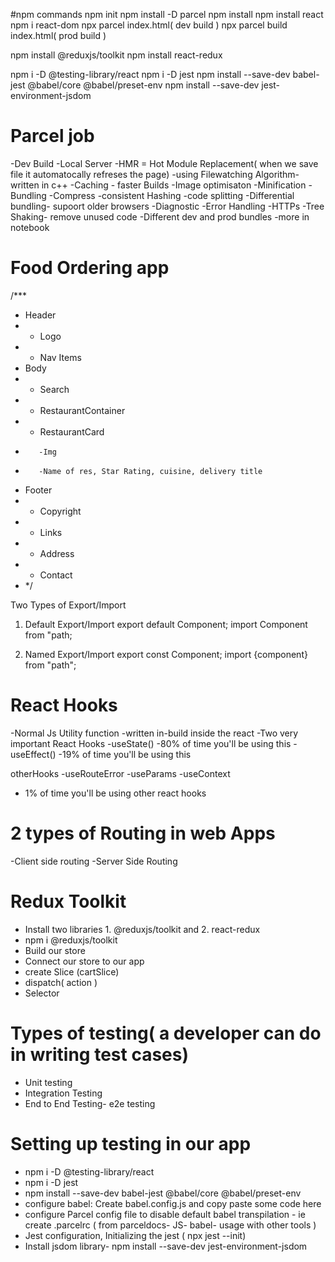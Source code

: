 #npm commands
npm init
npm install -D parcel
npm install
npm install react
npm i react-dom
npx parcel index.html( dev build )
npx parcel build index.html( prod build )

npm install @reduxjs/toolkit
npm install react-redux

npm i -D @testing-library/react
npm i -D jest
npm install --save-dev babel-jest @babel/core @babel/preset-env
npm install --save-dev jest-environment-jsdom

# Parcel job

-Dev Build
-Local Server
-HMR = Hot Module Replacement( when we save file it automatocally refreses the page)
-using Filewatching Algorithm- written in c++
-Caching - faster Builds
-Image optimisaton
-Minification
-Bundling
-Compress
-consistent Hashing
-code splitting
-Differential bundling- supoort older browsers
-Diagnostic
-Error Handling
-HTTPs
-Tree Shaking- remove unused code
-Different dev and prod bundles
-more in notebook

# Food Ordering app

/\*\*\*

- Header
- - Logo
- - Nav Items
- Body
- - Search
- - RestaurantContainer
- - RestaurantCard
-        -Img
-        -Name of res, Star Rating, cuisine, delivery title
- Footer
- - Copyright
- - Links
- - Address
- - Contact
- \*/

Two Types of Export/Import

1. Default Export/Import
   export default Component;
   import Component from "path;

2. Named Export/Import
   export const Component;
   import {component} from "path";

# React Hooks

-Normal Js Utility function
-written in-build inside the react
-Two very important React Hooks
-useState() -80% of time you'll be using this
-useEffect() -19% of time you'll be using this

otherHooks
-useRouteError
-useParams
-useContext

- 1% of time you'll be using other react hooks

# 2 types of Routing in web Apps

-Client side routing
-Server Side Routing

# Redux Toolkit

- Install two libraries 1. @reduxjs/toolkit and 2. react-redux
- npm i @reduxjs/toolkit
- Build our store
- Connect our store to our app
- create Slice (cartSlice)
- dispatch( action )
- Selector

# Types of testing( a developer can do in writing test cases)

- Unit testing
- Integration Testing
- End to End Testing- e2e testing

# Setting up testing in our app

- npm i -D @testing-library/react
- npm i -D jest
- npm install --save-dev babel-jest @babel/core @babel/preset-env
- configure babel: Create babel.config.js and copy paste some code here
- configure Parcel config file to disable default babel transpilation - ie create .parcelrc ( from parceldocs- JS- babel- usage with other tools )
- Jest configuration, Initializing the jest ( npx jest --init)
- Install jsdom library- npm install --save-dev jest-environment-jsdom
